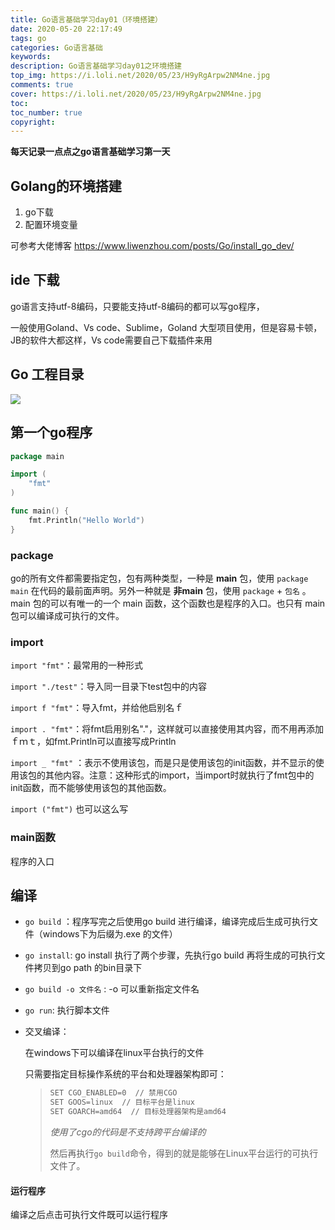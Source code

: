 ```yaml
---
title: Go语言基础学习day01（环境搭建）
date: 2020-05-20 22:17:49
tags: go
categories: Go语言基础
keywords: 
description: Go语言基础学习day01之环境搭建
top_img: https://i.loli.net/2020/05/23/H9yRgArpw2NM4ne.jpg
comments: true
cover: https://i.loli.net/2020/05/23/H9yRgArpw2NM4ne.jpg
toc: 
toc_number: true
copyright: 
---
```


**每天记录一点点之go语言基础学习第一天**





## Golang的环境搭建

1. go下载
2. 配置环境变量

可参考大佬博客 https://www.liwenzhou.com/posts/Go/install_go_dev/





## ide 下载 

go语言支持utf-8编码，只要能支持utf-8编码的都可以写go程序，

一般使用Goland、Vs code、Sublime，Goland 大型项目使用，但是容易卡顿，JB的软件大都这样，Vs code需要自己下载插件来用





## Go 工程目录

![](https://i.loli.net/2020/05/23/fXzDQRLnVgy7AO6.png)





## 第一个go程序

```go
package main

import (
	"fmt"
)

func main() {
	fmt.Println("Hello World")
}

```

### package

 go的所有文件都需要指定包，包有两种类型，一种是 **main** 包，使用 `package main` 在代码的最前面声明。另外一种就是 **非main** 包，使用 `package`  + `包名` 。main 包的可以有唯一的一个 main 函数，这个函数也是程序的入口。也只有 main 包可以编译成可执行的文件。



### import

`import "fmt"`：最常用的一种形式

`import "./test"`：导入同一目录下test包中的内容

`import f "fmt"`：导入fmt，并给他启别名ｆ

`import . "fmt"`：将fmt启用别名"."，这样就可以直接使用其内容，而不用再添加ｆｍｔ，如fmt.Println可以直接写成Println

`import _ "fmt"` ：表示不使用该包，而是只是使用该包的init函数，并不显示的使用该包的其他内容。注意：这种形式的import，当import时就执行了fmt包中的init函数，而不能够使用该包的其他函数。

`import ("fmt")` 也可以这么写



### main函数

程序的入口



## 编译

- `go build` ：程序写完之后使用go build 进行编译，编译完成后生成可执行文件（windows下为后缀为.exe 的文件）

- `go install`:  go install 执行了两个步骤，先执行go build 再将生成的可执行文件拷贝到go path 的bin目录下

- `go build -o 文件名` :  -o 可以重新指定文件名 

- `go run`:  执行脚本文件

- 交叉编译：

  在windows下可以编译在linux平台执行的文件

  只需要指定目标操作系统的平台和处理器架构即可：

  >```bash
  >SET CGO_ENABLED=0  // 禁用CGO
  >SET GOOS=linux  // 目标平台是linux
  >SET GOARCH=amd64  // 目标处理器架构是amd64
  >```
  >
  >*使用了cgo的代码是不支持跨平台编译的*
  >
  >然后再执行`go build`命令，得到的就是能够在Linux平台运行的可执行文件了。





#### 运行程序

编译之后点击可执行文件既可以运行程序